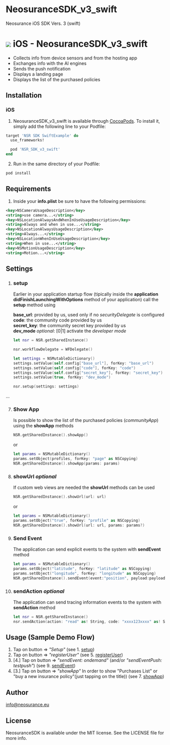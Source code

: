 # NeosuranceSDK_v3_swift
Neosurance iOS SDK Vers. 3 (swift)

# ![](https://upload.wikimedia.org/wikipedia/commons/thumb/c/ca/IOS_logo.svg/32px-IOS_logo.svg.png) iOS - NeosuranceSDK_v3_swift

- Collects info from device sensors and from the hosting app
- Exchanges info with the AI engines
- Sends the push notification
- Displays a landing page
- Displays the list of the purchased policies

## Installation

### iOS

1. NeosuranceSDK_v3_swift is available through [CocoaPods](https://cocoapods.org). To install it, simply add the following line to your Podfile:

```ruby
target 'NSR SDK SwiftExample' do  
  use_frameworks!

  pod 'NSR_SDK_v3_swift'
end
```

2. Run in the same directory of your Podfile:

```ruby
pod install
```

## Requirements

1. Inside your **info.plist** be sure to have the following permissions:

```xml
<key>NSCameraUsageDescription</key>
<string>use camera...</string>
<key>NSLocationAlwaysAndWhenInUseUsageDescription</key>
<string>Always and when in use...</string>
<key>NSLocationAlwaysUsageDescription</key>
<string>Always...</string>
<key>NSLocationWhenInUseUsageDescription</key>
<string>When in use...</string>
<key>NSMotionUsageDescription</key>
<string>Motion...</string>
```

## Settings

1. ### setup
	Earlier in your application startup flow (tipically inside the **application didFinishLaunchingWithOptions** method of your application) call the **setup** method using

	**base_url**: provided by us, used only if no *securityDelegate* is configured  
	**code**: the community code provided by us  
	**secret_key**: the community secret key provided by us  
	**dev_mode** *optional*: [0|1] activate the *developer mode*  
		
	```swift	
	let nsr = NSR.getSharedInstance()
    
	nsr.workflowDelegate = WFDelegate()
	
	let settings = NSMutableDictionary()
	settings.setValue(self.config["base_url"], forKey: "base_url")
	settings.setValue(self.config["code"], forKey: "code")
	settings.setValue(self.config["secret_key"], forKey: "secret_key")
	settings.setValue(true, forKey: "dev_mode")
	
	nsr.setup(settings: settings)	
	```
	
...


7. ### Show App
	Is possible to show the list of the purchased policies (*communityApp*) using the **showApp** methods
	
	```swift
	NSR.getSharedInstance().showApp()
	```
	or
	
	```swift
	let params = NSMutableDictionary()
	params.setObject(profiles, forKey: "page" as NSCopying)
	NSR.getSharedInstance().showApp(params: params)	
	```
8. ### showUrl *optional*
	If custom web views are needed the **showUrl** methods can be used
	
	```swift
	NSR.getSharedInstance().showUrl(url: url)
	```
	or
	
	```swift
	let params = NSMutableDictionary()
	params.setObject("true", forKey: "profile" as NSCopying)
	NSR.getSharedInstance().showUrl(url: url, params: params?)	
	```
9. ### Send Event
	The application can send explicit events to the system with **sendEvent** method
	
	```swift
	let params = NSMutableDictionary()
	params.setObject("latitude", forKey: "latitude" as NSCopying)
	params.setObject("longitude", forKey: "longitude" as NSCopying)
	NSR.getSharedInstance().sendEvent(event:"position", payload:payload)
	```
	
10. ### sendAction *optional*
	The application can send tracing information events to the system with **sendAction** method
	
	```swift          
	let nsr = NSR.getSharedInstance()
	nsr.sendAction(action: "read" as! String, code: "xxxx123xxxx" as! String, details: "general condition read" as! String)
	```
	
## Usage (Sample Demo Flow)
1. Tap on button => *"Setup"* (see 1. [setup](#setup))
2. Tap on button => *"registerUser"* (see 5. [registerUser](#register-user))
3. [4.] Tap on button => *"sendEvent: ondemand"* (and/or *"sendEventPush: testpush"*) (see 9. [sendEvent](#send-event))
4. [3.] Tap on button => *"showApp"* In order to show "Purchases List" or "buy a new insurance policy"(just tapping on the title)) (see 7. [showApp](#show-app))	
	
## Author

info@neosurance.eu

## License

NeosuranceSDK is available under the MIT license. See the LICENSE file for more info.

